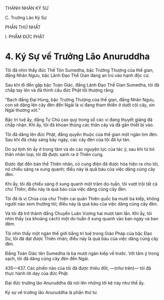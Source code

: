 THÁNH NHÂN KÝ SỰ

C. Trưởng Lão Ký Sự

PHẦN THỨ NHẤT

I. PHẨM ĐỨC PHẬT

# 4. Ký Sự về Trưởng Lão Anuruddha

Tôi đã nhìn thấy đức Thế Tôn Sumedha, bậc Trưởng Thượng của thế gian, đấng Nhân Ngưu, bậc Lãnh Đạo Thế Gian đang an trú vào hạnh độc cư.

Sau khi đi đến gặp bậc Toàn Giác, đấng Lãnh Đạo Thế Gian Sumedha, tôi đã chắp tay lên và đã thỉnh cầu đức Phật tối thượng rằng:

“Bạch đấng Đại Hùng, bậc Trưởng Thượng của thế gian, đấng Nhân Ngưu, con sẽ dâng lên cây đèn đến Ngài là vị đang tham thiền ở dưới cội cây, xin Ngài thương xót.”

Bậc trí tuệ ấy, đấng Tự Chủ cao quý trong số các vị đang thuyết giảng đã chấp nhận. Khi ấy, tôi đã khoan thủng các thân cây và đã gắn thiết bị vào.

Tôi đã dâng lên đức Phật, đấng quyến thuộc của thế gian một ngàn tim đèn. Sau khi đã cháy sáng bảy ngày, các cây đèn của tôi đã lụi tàn.

Do sự tịnh tín ấy ở trong tâm và do các nguyện lực của tác ý, sau khi từ bỏ thân nhân loại, tôi đã được sanh ra ở Thiên cung.

Được đạt đến bản thể Thiên nhân, có cung điện đã được hóa hiện ra cho tôi, nó chiếu sáng ra xung quanh; điều này là quả báu của việc dâng cúng cây đèn.

Khi ấy, tôi đã chiếu sáng ở xung quanh một trăm do-tuần, tôi vượt trội tất cả chư Thiên; điều này là quả báu của việc dâng cúng cây đèn.

Tôi đã là vị Chúa của chư Thiên cai quản Thiên quốc ba mươi ba kiếp, không người nào xem thường tôi; điều này là quả báu của việc dâng cúng cây đèn.

Và tôi đã trở thành đấng Chuyển Luân Vương hai mươi tám lần. Khi ấy, tôi nhìn thấy (xa khoảng cách) một do-tuần ở xung quanh vào ban ngày và ban đêm.

Tôi nhìn thấy một ngàn thế giới bằng trí tuệ trong Giáo Pháp của bậc Đạo Sư, tôi đã đạt được Thiên nhãn; điều này là quả báu của việc dâng cúng cây đèn.

Đấng Toàn Giác tên Sumedha là ba mươi ngàn kiếp về trước. Với tâm ý trong sạch, tôi đã dâng cúng cây đèn đến Ngài.

435—437. Các phiền não của tôi đã được thiêu đốt, ―(như trên)― tôi đã thực hành lời dạy của đức Phật.

Đại đức trưởng lão Anuruddha đã nói lên những lời kệ này như thế ấy.

Ký sự về trưởng lão Anuruddha là phần thứ tư.
